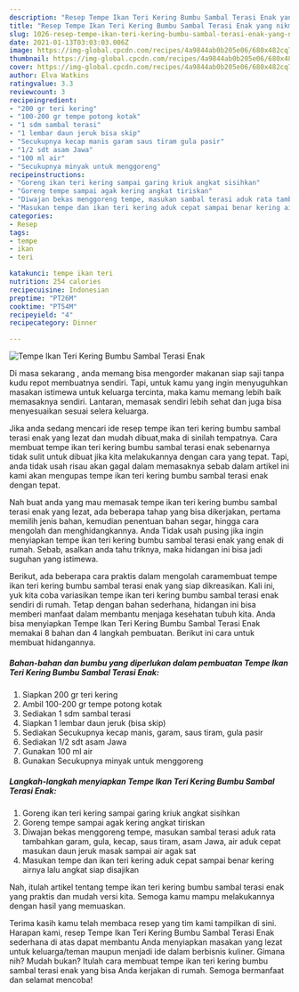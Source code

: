 ```yaml
---
description: "Resep Tempe Ikan Teri Kering Bumbu Sambal Terasi Enak yang nikmat dan Mudah Dibuat"
title: "Resep Tempe Ikan Teri Kering Bumbu Sambal Terasi Enak yang nikmat dan Mudah Dibuat"
slug: 1026-resep-tempe-ikan-teri-kering-bumbu-sambal-terasi-enak-yang-nikmat-dan-mudah-dibuat
date: 2021-01-13T03:03:03.006Z
image: https://img-global.cpcdn.com/recipes/4a9844ab0b205e06/680x482cq70/tempe-ikan-teri-kering-bumbu-sambal-terasi-enak-foto-resep-utama.jpg
thumbnail: https://img-global.cpcdn.com/recipes/4a9844ab0b205e06/680x482cq70/tempe-ikan-teri-kering-bumbu-sambal-terasi-enak-foto-resep-utama.jpg
cover: https://img-global.cpcdn.com/recipes/4a9844ab0b205e06/680x482cq70/tempe-ikan-teri-kering-bumbu-sambal-terasi-enak-foto-resep-utama.jpg
author: Elva Watkins
ratingvalue: 3.3
reviewcount: 3
recipeingredient:
- "200 gr teri kering"
- "100-200 gr tempe potong kotak"
- "1 sdm sambal terasi"
- "1 lembar daun jeruk bisa skip"
- "Secukupnya kecap manis garam saus tiram gula pasir"
- "1/2 sdt asam Jawa"
- "100 ml air"
- "Secukupnya minyak untuk menggoreng"
recipeinstructions:
- "Goreng ikan teri kering sampai garing kriuk angkat sisihkan"
- "Goreng tempe sampai agak kering angkat tiriskan"
- "Diwajan bekas menggoreng tempe, masukan sambal terasi aduk rata tambahkan garam, gula, kecap, saus tiram, asam Jawa, air aduk cepat masukan daun jeruk masak sampai air agak sat"
- "Masukan tempe dan ikan teri kering aduk cepat sampai benar kering airnya lalu angkat siap disajikan"
categories:
- Resep
tags:
- tempe
- ikan
- teri

katakunci: tempe ikan teri 
nutrition: 254 calories
recipecuisine: Indonesian
preptime: "PT26M"
cooktime: "PT54M"
recipeyield: "4"
recipecategory: Dinner

---
```



![Tempe Ikan Teri Kering Bumbu Sambal Terasi Enak](https://img-global.cpcdn.com/recipes/4a9844ab0b205e06/680x482cq70/tempe-ikan-teri-kering-bumbu-sambal-terasi-enak-foto-resep-utama.jpg)

Di masa  sekarang , anda memang bisa mengorder makanan siap saji tanpa kudu repot membuatnya sendiri. Tapi, untuk kamu yang ingin menyuguhkan masakan istimewa untuk keluarga tercinta, maka kamu memang lebih baik memasaknya sendiri. Lantaran, memasak sendiri lebih sehat dan juga bisa menyesuaikan sesuai selera keluarga.

Jika anda sedang mencari ide resep tempe ikan teri kering bumbu sambal terasi enak yang lezat dan mudah dibuat,maka di sinilah tempatnya. Cara membuat tempe ikan teri kering bumbu sambal terasi enak  sebenarnya tidak sulit untuk dibuat jika kita melakukannya dengan cara yang tepat. Tapi, anda tidak usah risau akan gagal dalam memasaknya 
sebab dalam artikel ini kami akan mengupas tempe ikan teri kering bumbu sambal terasi enak dengan tepat.  



Nah buat anda yang mau memasak tempe ikan teri kering bumbu sambal terasi enak yang lezat, ada beberapa tahap yang bisa dikerjakan, pertama memilih jenis bahan, kemudian penentuan bahan segar, hingga cara mengolah dan menghidangkannya. Anda Tidak usah pusing jika ingin menyiapkan tempe ikan teri kering bumbu sambal terasi enak yang enak di rumah. Sebab, asalkan anda  tahu triknya, maka hidangan ini bisa jadi suguhan yang istimewa.

Berikut, ada beberapa cara praktis  dalam mengolah caramembuat tempe ikan teri kering bumbu sambal terasi enak yang siap dikreasikan. Kali ini, yuk kita coba variasikan tempe ikan teri kering bumbu sambal terasi enak sendiri di rumah. Tetap dengan bahan sederhana, hidangan ini bisa memberi manfaat dalam membantu menjaga kesehatan tubuh kita. Anda bisa menyiapkan Tempe Ikan Teri Kering Bumbu Sambal Terasi Enak memakai 8 bahan dan 4 langkah pembuatan. Berikut ini cara untuk membuat hidangannya.

<!--inarticleads1-->

##### Bahan-bahan dan bumbu yang diperlukan dalam pembuatan Tempe Ikan Teri Kering Bumbu Sambal Terasi Enak:

1. Siapkan 200 gr teri kering
1. Ambil 100-200 gr tempe potong kotak
1. Sediakan 1 sdm sambal terasi
1. Siapkan 1 lembar daun jeruk (bisa skip)
1. Sediakan Secukupnya kecap manis, garam, saus tiram, gula pasir
1. Sediakan 1/2 sdt asam Jawa
1. Gunakan 100 ml air
1. Gunakan Secukupnya minyak untuk menggoreng




<!--inarticleads2-->

##### Langkah-langkah menyiapkan Tempe Ikan Teri Kering Bumbu Sambal Terasi Enak:

1. Goreng ikan teri kering sampai garing kriuk angkat sisihkan
1. Goreng tempe sampai agak kering angkat tiriskan
1. Diwajan bekas menggoreng tempe, masukan sambal terasi aduk rata tambahkan garam, gula, kecap, saus tiram, asam Jawa, air aduk cepat masukan daun jeruk masak sampai air agak sat
1. Masukan tempe dan ikan teri kering aduk cepat sampai benar kering airnya lalu angkat siap disajikan




Nah, itulah artikel tentang  tempe ikan teri kering bumbu sambal terasi enak  yang praktis dan mudah versi kita. Semoga kamu mampu melakukannya dengan hasil yang memuaskan. 

Terima kasih kamu telah membaca resep yang tim kami tampilkan di sini. Harapan kami, resep  Tempe Ikan Teri Kering Bumbu Sambal Terasi Enak sederhana di atas dapat membantu Anda menyiapkan masakan yang lezat untuk keluarga/teman maupun menjadi ide dalam berbisnis kuliner. Gimana nih? Mudah bukan? Itulah cara membuat tempe ikan teri kering bumbu sambal terasi enak yang bisa Anda kerjakan di rumah. Semoga bermanfaat dan selamat mencoba!


